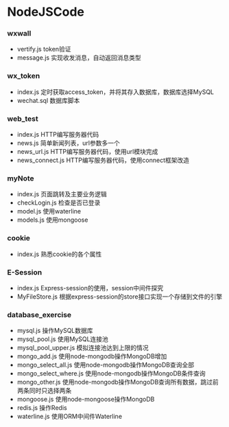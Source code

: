 # NodeJSCode
### wxwall
* vertify.js token验证
* message.js 实现收发消息，自动返回消息类型
### wx_token
* index.js 定时获取access_token，并将其存入数据库，数据库选择MySQL
* wechat.sql 数据库脚本
### web_test
* index.js HTTP编写服务器代码
* news.js 简单新闻列表，url参数多一个
* news_url.js HTTP编写服务器代码，使用url模块完成
* news_connect.js HTTP编写服务器代码，使用connect框架改造
### myNote
* index.js 页面跳转及主要业务逻辑
* checkLogin.js 检查是否已登录
* model.js 使用waterline
* models.js 使用mongoose
### cookie
* index.js 熟悉cookie的各个属性
### E-Session
* index.js Express-session的使用，session中间件探究
* MyFileStore.js 根据express-session的store接口实现一个存储到文件的引擎
### database_exercise
* mysql.js 操作MySQL数据库
* mysql_pool.js 使用MySQL连接池
* mysql_pool_upper.js 模拟连接池达到上限的情况
* mongo_add.js 使用node-mongodb操作MongoDB增加
* mongo_select_all.js 使用node-mongodb操作MongoDB查询全部
* mongo_select_where.js 使用node-mongodb操作MongoDB条件查询
* mongo_other.js 使用node-mongodb操作MongoDB查询所有数据，跳过前两条同时只选择两条
* mongoose.js 使用node-mongoose操作MongoDB
* redis.js 操作Redis
* waterline.js 使用ORM中间件Waterline
